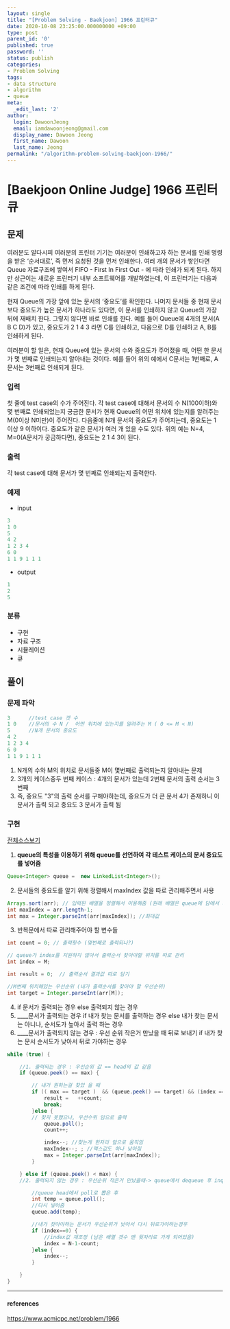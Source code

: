 ```yaml
---
layout: single
title: "[Problem Solving - Baekjoon] 1966 프린터큐"
date: 2020-10-08 23:25:00.000000000 +09:00
type: post
parent_id: '0'
published: true
password: ''
status: publish
categories:
- Problem Solving
tags:
- data structure
- algorithm
- queue
meta:
  _edit_last: '2'
author:
  login: DawoonJeong
  email: iamdawoonjeong@gmail.com
  display_name: Dawoon Jeong
  first_name: Dawoon
  last_name: Jeong
permalink: "/algorithm-problem-solving-baekjoon-1966/"
---
```

# [Baekjoon Online Judge] 1966 프린터큐

## 문제
여러분도 알다시피 여러분의 프린터 기기는 여러분이 인쇄하고자 하는 문서를 인쇄 명령을 받은 ‘순서대로’, 즉 먼저 요청된 것을 먼저 인쇄한다. 여러 개의 문서가 쌓인다면 Queue 자료구조에 쌓여서 FIFO - First In First Out - 에 따라 인쇄가 되게 된다. 하지만 상근이는 새로운 프린터기 내부 소프트웨어를 개발하였는데, 이 프린터기는 다음과 같은 조건에 따라 인쇄를 하게 된다.

현재 Queue의 가장 앞에 있는 문서의 ‘중요도’를 확인한다.
나머지 문서들 중 현재 문서보다 중요도가 높은 문서가 하나라도 있다면, 이 문서를 인쇄하지 않고 Queue의 가장 뒤에 재배치 한다. 그렇지 않다면 바로 인쇄를 한다.
예를 들어 Queue에 4개의 문서(A B C D)가 있고, 중요도가 2 1 4 3 라면 C를 인쇄하고, 다음으로 D를 인쇄하고 A, B를 인쇄하게 된다.

여러분이 할 일은, 현재 Queue에 있는 문서의 수와 중요도가 주어졌을 때, 어떤 한 문서가 몇 번째로 인쇄되는지 알아내는 것이다. 예를 들어 위의 예에서 C문서는 1번째로, A문서는 3번째로 인쇄되게 된다.


### 입력
첫 줄에 test case의 수가 주어진다. 각 test case에 대해서 문서의 수 N(100이하)와 몇 번째로 인쇄되었는지 궁금한 문서가 현재 Queue의 어떤 위치에 있는지를 알려주는 M(0이상 N미만)이 주어진다. 다음줄에 N개 문서의 중요도가 주어지는데, 중요도는 1 이상 9 이하이다. 중요도가 같은 문서가 여러 개 있을 수도 있다. 위의 예는 N=4, M=0(A문서가 궁금하다면), 중요도는 2 1 4 3이 된다.


### 출력
각 test case에 대해 문서가 몇 번째로 인쇄되는지 출력한다.

### 예제
- input
```java
3
1 0
5
4 2
1 2 3 4
6 0
1 1 9 1 1 1
```

- output
```java
1
2
5
```


### 분류
- 구현
- 자료 구조
- 시뮬레이션
- 큐

## 풀이

### 문제 파악
```java
3      //test case 갯 수
1 0    //문서의 수 N /  어떤 위치에 있는지를 알려주는 M ( 0 <= M < N)
5      //N개 문서의 중요도
4 2
1 2 3 4
6 0
1 1 9 1 1 1
```
1. N개의 수와 M의 위치로 문서들중 M이 몇번째로 출력되는지 알아내는 문제
2. 3개의 케이스중두 번째 케이스 : 4개의 문서가 있는데 2번째 문서의 출력 순서는 3번째
3. 즉, 중요도 "3"의 출력 순서를 구해야하는데, 중요도가 더 큰 문서 4가 존재하니 이 문서가 출력 되고 중요도 3 문서가 출력 됨


### 구현

[전체소스보기](https://github.com/iamdawoonjeong/java-datastructure-algorithm/blob/master/java-algorithm-problem-solving/src/baekjoon/printQueue1966/Main.java)

1. **queue의 특성을 이용하기 위해 queue를 선언하여 각 테스트 케이스의 문서 중요도를 넣어줌**
```java
Queue<Integer> queue =  new LinkedList<Integer>();
```

2. 문서들의 중요도를 알기 위해 정렬해서 maxIndex 값을 따로 관리해주면서 사용
```java
Arrays.sort(arr); // 입력된 배열을 정렬해서 이용해줌 (원래 배열은 queue에 담에서 사용)
int maxIndex = arr.length-1;
int max = Integer.parseInt(arr[maxIndex]); //최대값
```

3. 반복문에서 따로 관리해주어야 할 변수들

```java
int count = 0; // 출력횟수 (몇번째로 출력되나?)

// queue가 index를 지원하지 않아서 출력순서 찾아야할 위치를 따로 관리
int index = M;   

int result = 0;  // 출력순서 결과값 따로 담기

//M번째 위치해있는 우선순위 (내가 출력순서를 찾아야 할 우선순위)
int target = Integer.parseInt(arr[M]);  
```

4. if 문서가 출력되는 경우 else 출력되지 않는 경우
5. ____문서가 출력되는 경우 if 내가 찾는 문서를 출력하는 경우 else 내가 찾는 문서는 아니나, 순서도가 높아서 출력 하는 경우
6. ____문서가 출력되지 않는 경우 : 우선 순위 작은거 만났을 때 뒤로 보내기 if 내가 찾는 문서 순서도가 낮아서 뒤로 가야하는 경우

```java
while (true) {

    //1. 출력되는 경우 : 우선순위 값 == head의 값 같음
    if (queue.peek() == max) {

        // 내가 원하는걸 찾았 을 때
        if (( max == target )  && (queue.peek() == target) && (index == 0)) {
            result =   ++count;
            break;
        }else {
        // 찾지 못했으나, 우선수위 임으로 출력
            queue.poll();
            count++;

            index--; //찾는게 한자리 앞으로 움직임
            maxIndex--; ; //맥스값도 하나 낮아짐
            max = Integer.parseInt(arr[maxIndex]);
        }

    } else if (queue.peek() < max) {
    //2. 출력되지 않는 경우 : 우선순위 작은거 만났을때-> queue에서 dequeue 후 inqueue해주기  

        //queue head에서 poll로 뽑은 후
        int temp = queue.poll();
        //다시 넣어줌
        queue.add(temp);

        //내가 찾아야하는 문서가 우선순위가 낮아서 다시 뒤로가야하는경우
        if (index==0) {
            //index값 재조정 (남은 배열 갯수 맨 뒷자리로 가게 되어있음)
            index = N-1-count;
        }else {
            index--;
        }

    }
}
```


---

#### references
<https://www.acmicpc.net/problem/1966>
